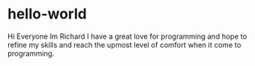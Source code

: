 # hello-world

Hi Everyone Im Richard I have a great love for programming and hope to refine my skills 
and reach the upmost level of comfort when it come to programming.
